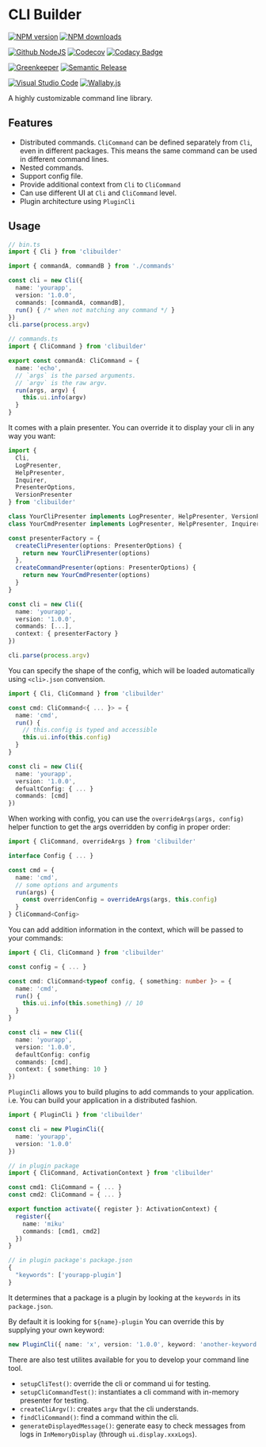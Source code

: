 # CLI Builder

[![NPM version][npm-image]][npm-url]
[![NPM downloads][downloads-image]][downloads-url]

[![Github NodeJS][github-nodejs]][github-action-url]
[![Codecov][codecov-image]][codecov-url]
[![Codacy Badge][codacy-image]][codacy-url]

[![Greenkeeper][greenkeeper-image]][greenkeeper-url]
[![Semantic Release][semantic-release-image]][semantic-release-url]

[![Visual Studio Code][vscode-image]][vscode-url]
[![Wallaby.js][wallaby-image]][wallaby-url]

A highly customizable command line library.

## Features

- Distributed commands. `CliCommand` can be defined separately from `Cli`, even in different packages. This means the same command can be used in different command lines.
- Nested commands.
- Support config file.
- Provide additional context from `Cli` to `CliCommand`
- Can use different UI at `Cli` and `CliCommand` level.
- Plugin architecture using `PluginCli`

## Usage

```ts
// bin.ts
import { Cli } from 'clibuilder'

import { commandA, commandB } from './commands'

const cli = new Cli({
  name: 'yourapp',
  version: '1.0.0',
  commands: [commandA, commandB],
  run() { /* when not matching any command */ }
})
cli.parse(process.argv)

// commands.ts
import { CliCommand } from 'clibuilder'

export const commandA: CliCommand = {
  name: 'echo',
  // `args` is the parsed arguments.
  // `argv` is the raw argv.
  run(args, argv) {
    this.ui.info(argv)
  }
}
```

It comes with a plain presenter.
You can override it to display your cli in any way you want:

```ts
import {
  Cli,
  LogPresenter,
  HelpPresenter,
  Inquirer,
  PresenterOptions,
  VersionPresenter
} from 'clibuilder'

class YourCliPresenter implements LogPresenter, HelpPresenter, VersionPresenter, Inquirer { ... }
class YourCmdPresenter implements LogPresenter, HelpPresenter, Inquirer { ... }

const presenterFactory = {
  createCliPresenter(options: PresenterOptions) {
    return new YourCliPresenter(options)
  },
  createCommandPresenter(options: PresenterOptions) {
    return new YourCmdPresenter(options)
  }
}

const cli = new Cli({
  name: 'yourapp',
  version: '1.0.0',
  commands: [...],
  context: { presenterFactory }
})

cli.parse(process.argv)
```

You can specify the shape of the config, which will be loaded automatically using `<cli>.json` convension.

```ts
import { Cli, CliCommand } from 'clibuilder'

const cmd: CliCommand<{ ... }> = {
  name: 'cmd',
  run() {
    // this.config is typed and accessible
    this.ui.info(this.config)
  }
}

const cli = new Cli({
  name: 'yourapp',
  version: '1.0.0',
  defualtConfig: { ... }
  commands: [cmd]
})
```

When working with config, you can use the `overrideArgs(args, config)` helper function to get the args overridden by config in proper order:

```ts
import { CliCommand, overrideArgs } from 'clibuilder'

interface Config { ... }

const cmd = {
  name: 'cmd',
  // some options and arguments
  run(args) {
    const overridenConfig = overrideArgs(args, this.config)
  }
} CliCommand<Config>
```

You can add addition information in the context, which will be passed to your commands:

```ts
import { Cli, CliCommand } from 'clibuilder'

const config = { ... }

const cmd: CliCommand<typeof config, { something: number }> = {
  name: 'cmd',
  run() {
    this.ui.info(this.something) // 10
  }
}

const cli = new Cli({
  name: 'yourapp',
  version: '1.0.0',
  defaultConfig: config
  commands: [cmd],
  context: { something: 10 }
})
```

`PluginCli` allows you to build plugins to add commands to your application.
i.e. You can build your application in a distributed fashion.

```ts
import { PluginCli } from 'clibuilder'

const cli = new PluginCli({
  name: 'yourapp',
  version: '1.0.0'
})

// in plugin package
import { CliCommand, ActivationContext } from 'clibuilder'

const cmd1: CliCommand = { ... }
const cmd2: CliCommand = { ... }

export function activate({ register }: ActivationContext) {
  register({
    name: 'miku'
    commands: [cmd1, cmd2]
  })
}

// in plugin package's package.json
{
  "keywords": ['yourapp-plugin']
}
```

It determines that a package is a plugin by looking at the `keywords` in its `package.json`.

By default it is looking for `${name}-plugin`
You can override this by supplying your own keyword:

```ts
new PluginCli({ name: 'x', version: '1.0.0', keyword: 'another-keyword'})
```

There are also test utilites available for you to develop your command line tool.

- `setupCliTest()`: override the cli or command ui for testing.
- `setupCliCommandTest()`: instantiates a cli command with in-memory presenter for testing.
- `createCliArgv()`: creates `argv` that the cli understands.
- `findCliCommand()`: find a command within the cli.
- `generateDisplayedMessage()`: generate easy to check messages from logs in `InMemoryDisplay` (through `ui.display.xxxLogs`).

[codacy-image]: https://api.codacy.com/project/badge/Grade/07959fd66e08490cbbd7da836f229053
[codacy-url]: https://www.codacy.com/manual/homawong/clibuilder?utm_source=github.com&amp;utm_medium=referral&amp;utm_content=unional/clibuilder&amp;utm_campaign=Badge_Grade
[codecov-image]: https://codecov.io/gh/unional/clibuilder/branch/master/graph/badge.svg
[codecov-url]: https://codecov.io/gh/unional/clibuilder
[downloads-image]: https://img.shields.io/npm/dm/clibuilder.svg?style=flat
[downloads-url]: https://npmjs.org/package/clibuilder
[github-nodejs]: https://github.com/unional/clibuilder/workflows/nodejs/badge.svg
[github-action-url]: https://github.com/unional/clibuilder/actions
[greenkeeper-image]: https://badges.greenkeeper.io/unional/clibuilder.svg
[greenkeeper-url]: https://greenkeeper.io/
[npm-image]: https://img.shields.io/npm/v/clibuilder.svg?style=flat
[npm-url]: https://npmjs.org/package/clibuilder
[semantic-release-image]: https://img.shields.io/badge/%20%20%F0%9F%93%A6%F0%9F%9A%80-semantic--release-e10079.svg
[semantic-release-url]: https://github.com/semantic-release/semantic-release
[vscode-image]: https://img.shields.io/badge/vscode-ready-green.svg
[vscode-url]: https://code.visualstudio.com/
[wallaby-image]: https://img.shields.io/badge/wallaby.js-configured-green.svg
[wallaby-url]: https://wallabyjs.com
